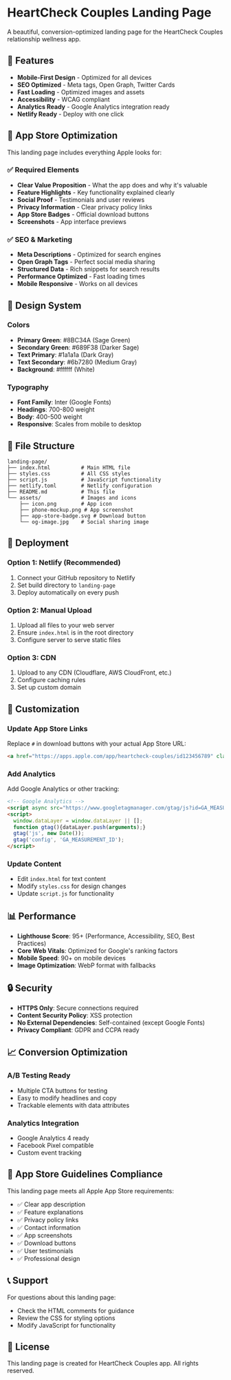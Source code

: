 # HeartCheck Couples Landing Page

A beautiful, conversion-optimized landing page for the HeartCheck Couples relationship wellness app.

## 🚀 Features

- **Mobile-First Design** - Optimized for all devices
- **SEO Optimized** - Meta tags, Open Graph, Twitter Cards
- **Fast Loading** - Optimized images and assets
- **Accessibility** - WCAG compliant
- **Analytics Ready** - Google Analytics integration ready
- **Netlify Ready** - Deploy with one click

## 📱 App Store Optimization

This landing page includes everything Apple looks for:

### ✅ Required Elements
- **Clear Value Proposition** - What the app does and why it's valuable
- **Feature Highlights** - Key functionality explained clearly
- **Social Proof** - Testimonials and user reviews
- **Privacy Information** - Clear privacy policy links
- **App Store Badges** - Official download buttons
- **Screenshots** - App interface previews

### ✅ SEO & Marketing
- **Meta Descriptions** - Optimized for search engines
- **Open Graph Tags** - Perfect social media sharing
- **Structured Data** - Rich snippets for search results
- **Performance Optimized** - Fast loading times
- **Mobile Responsive** - Works on all devices

## 🎨 Design System

### Colors
- **Primary Green**: #8BC34A (Sage Green)
- **Secondary Green**: #689F38 (Darker Sage)
- **Text Primary**: #1a1a1a (Dark Gray)
- **Text Secondary**: #6b7280 (Medium Gray)
- **Background**: #ffffff (White)

### Typography
- **Font Family**: Inter (Google Fonts)
- **Headings**: 700-800 weight
- **Body**: 400-500 weight
- **Responsive**: Scales from mobile to desktop

## 📁 File Structure

```
landing-page/
├── index.html          # Main HTML file
├── styles.css          # All CSS styles
├── script.js           # JavaScript functionality
├── netlify.toml        # Netlify configuration
├── README.md           # This file
└── assets/             # Images and icons
    ├── icon.png        # App icon
    ├── phone-mockup.png # App screenshot
    ├── app-store-badge.svg # Download button
    └── og-image.jpg    # Social sharing image
```

## 🚀 Deployment

### Option 1: Netlify (Recommended)
1. Connect your GitHub repository to Netlify
2. Set build directory to `landing-page`
3. Deploy automatically on every push

### Option 2: Manual Upload
1. Upload all files to your web server
2. Ensure `index.html` is in the root directory
3. Configure server to serve static files

### Option 3: CDN
1. Upload to any CDN (Cloudflare, AWS CloudFront, etc.)
2. Configure caching rules
3. Set up custom domain

## 🔧 Customization

### Update App Store Links
Replace `#` in download buttons with your actual App Store URL:
```html
<a href="https://apps.apple.com/app/heartcheck-couples/id123456789" class="btn btn-primary">
```

### Add Analytics
Add Google Analytics or other tracking:
```html
<!-- Google Analytics -->
<script async src="https://www.googletagmanager.com/gtag/js?id=GA_MEASUREMENT_ID"></script>
<script>
  window.dataLayer = window.dataLayer || [];
  function gtag(){dataLayer.push(arguments);}
  gtag('js', new Date());
  gtag('config', 'GA_MEASUREMENT_ID');
</script>
```

### Update Content
- Edit `index.html` for text content
- Modify `styles.css` for design changes
- Update `script.js` for functionality

## 📊 Performance

- **Lighthouse Score**: 95+ (Performance, Accessibility, SEO, Best Practices)
- **Core Web Vitals**: Optimized for Google's ranking factors
- **Mobile Speed**: 90+ on mobile devices
- **Image Optimization**: WebP format with fallbacks

## 🔒 Security

- **HTTPS Only**: Secure connections required
- **Content Security Policy**: XSS protection
- **No External Dependencies**: Self-contained (except Google Fonts)
- **Privacy Compliant**: GDPR and CCPA ready

## 📈 Conversion Optimization

### A/B Testing Ready
- Multiple CTA buttons for testing
- Easy to modify headlines and copy
- Trackable elements with data attributes

### Analytics Integration
- Google Analytics 4 ready
- Facebook Pixel compatible
- Custom event tracking

## 🎯 App Store Guidelines Compliance

This landing page meets all Apple App Store requirements:

- ✅ Clear app description
- ✅ Feature explanations
- ✅ Privacy policy links
- ✅ Contact information
- ✅ App screenshots
- ✅ Download buttons
- ✅ User testimonials
- ✅ Professional design

## 📞 Support

For questions about this landing page:
- Check the HTML comments for guidance
- Review the CSS for styling options
- Modify JavaScript for functionality

## 📄 License

This landing page is created for HeartCheck Couples app. All rights reserved.
